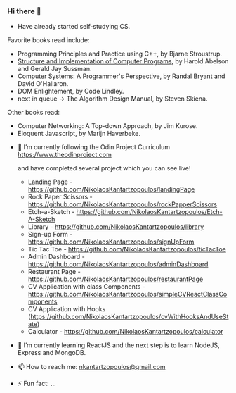 ### Hi there 👋

- Have already started self-studying CS.
  
Favorite books read include:
  * Programming Principles and Practice using C++, by Bjarne Stroustrup.
  * [Structure and Implementation of Computer Programs](https://github.com/NikolaosKantartzopoulos/Structure-and-Interpretation-of-Computer-Programs), by Harold Abelson and Gerald Jay Sussman.
  * Computer Systems: A Programmer's Perspective, by Randal Bryant and David O'Hallaron.
  * DOM Enlightement, by Code Lindley.
  * next in queue -> The Algorithm Design Manual, by Steven Skiena.

Other books read:

 * Computer Networking: A Top-down Approach, by Jim Kurose.
 * Eloquent Javascript, by Marijn Haverbeke.

- 🔭 I’m currently following the Odin Project Curriculum
    https://www.theodinproject.com
    
    and have completed several project which you can see live!
    * Landing Page - https://github.com/NikolaosKantartzopoulos/landingPage
    * Rock Paper Scissors - https://github.com/NikolaosKantartzopoulos/rockPapperScissors
    * Etch-a-Sketch - https://github.com/NikolaosKantartzopoulos/Etch-A-Sketch
    * Library - https://github.com/NikolaosKantartzopoulos/library
    * Sign-up Form - https://github.com/NikolaosKantartzopoulos/signUpForm
    * Tic Tac Toe - https://github.com/NikolaosKantartzopoulos/ticTacToe
    * Admin Dashboard - https://github.com/NikolaosKantartzopoulos/adminDashboard
    * Restaurant Page - https://github.com/NikolaosKantartzopoulos/restaurantPage
    * CV Application with class Components - https://github.com/NikolaosKantartzopoulos/simpleCVReactClassComponents
    * CV Application with Hooks (https://github.com/NikolaosKantartzopoulos/cvWithHooksAndUseState)
    * Calculator - https://github.com/NikolaosKantartzopoulos/calculator
    
- 🌱 I’m currently learning ReactJS and the next step is to learn NodeJS, Express and MongoDB.

- 📫 How to reach me: nkantartzopoulos@gmail.com
- ⚡ Fun fact: ...

